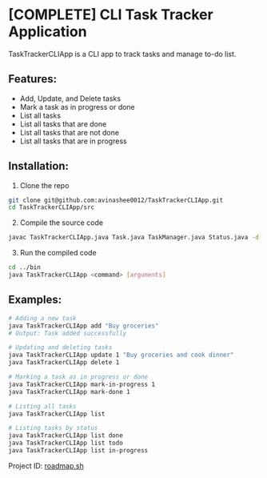 # [COMPLETE] CLI Task Tracker Application

TaskTrackerCLIApp is a CLI app to track tasks and manage to-do list.

## Features:

- Add, Update, and Delete tasks
- Mark a task as in progress or done
- List all tasks
- List all tasks that are done
- List all tasks that are not done
- List all tasks that are in progress

## Installation:

1. Clone the repo
```bash
git clone git@github.com:avinashee0012/TaskTrackerCLIApp.git
cd TaskTrackerCLIApp/src
```
2. Compile the source code
```bash
javac TaskTrackerCLIApp.java Task.java TaskManager.java Status.java -d ../bin/
```
3. Run the compiled code
```bash
cd ../bin
java TaskTrackerCLIApp <command> [arguments]
```

## Examples:

```bash
# Adding a new task
java TaskTrackerCLIApp add "Buy groceries"
# Output: Task added successfully

# Updating and deleting tasks
java TaskTrackerCLIApp update 1 "Buy groceries and cook dinner"
java TaskTrackerCLIApp delete 1

# Marking a task as in progress or done
java TaskTrackerCLIApp mark-in-progress 1
java TaskTrackerCLIApp mark-done 1

# Listing all tasks
java TaskTrackerCLIApp list

# Listing tasks by status
java TaskTrackerCLIApp list done
java TaskTrackerCLIApp list todo
java TaskTrackerCLIApp list in-progress
```

Project ID: [roadmap.sh](https://roadmap.sh/projects/task-tracker) 
